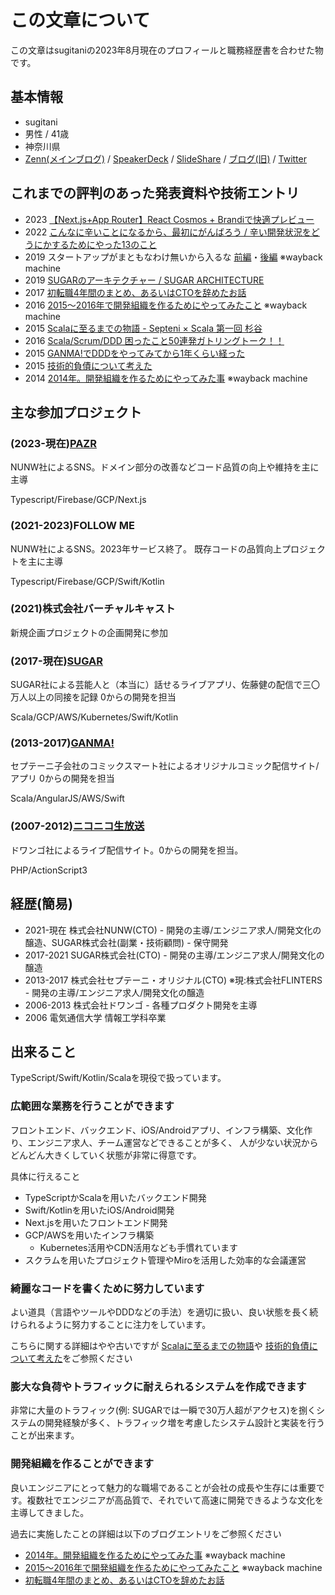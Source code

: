 # この文章について

この文章はsugitaniの2023年8月現在のプロフィールと職務経歴書を合わせた物です。

## 基本情報

- sugitani
- 男性 / 41歳
- 神奈川県
- [Zenn(メインブログ)](https://zenn.dev/sugitani) / [SpeakerDeck](https://speakerdeck.com/sugitani) / [SlideShare](https://www.slideshare.net/yasuyukisugitani/presentations) / [ブログ(旧)](https://sugitani.hatenablog.com/) / [Twitter](https://twitter.com/sugitani) 

## これまでの評判のあった発表資料や技術エントリ

- 2023 [【Next.js+App Router】React Cosmos + Brandiで快適プレビュー](https://zenn.dev/nunw/articles/c4ba230728c46a)
- 2022 [こんなに辛いことになるから、最初にがんばろう / 辛い開発状況をどうにかするためにやった13のこと](https://zenn.dev/sugitani/articles/dc159095869ff1)
- 2019 スタートアップがまともなわけ無いから入るな [前編](https://mynavi-agent.jp/it/geekroid/2019/08/sugar-1.html)・[後編](https://web.archive.org/web/20220418120227/https://mynavi-agent.jp/it/geekroid/2019/08/sugar-2.html) ※wayback machine
- 2019 [SUGARのアーキテクチャー / SUGAR ARCHITECTURE](https://speakerdeck.com/sugitani/sugar-architecture-20190425)
- 2017 [初転職4年間のまとめ、あるいはCTOを辞めたお話](https://sugitani.hatenablog.com/entry/2017/10/01/122714)
- 2016 [2015〜2016年で開発組織を作るためにやってみたこと](https://web.archive.org/web/20210802194205/https://labs.septeni.co.jp/entry/2016/08/22/152549) ※wayback machine
- 2015 [Scalaに至るまでの物語 - Septeni × Scala 第一回 杉谷](https://www.slideshare.net/yasuyukisugitani/septeni-scala)
- 2016 [Scala/Scrum/DDD 困ったこと50連発ガトリングトーク！！](https://www.slideshare.net/yasuyukisugitani/scalascrumdddgatlingtalk)
- 2015 [GANMA!でDDDをやってみてから1年くらい経った](https://www.slideshare.net/yasuyukisugitani/septeni-scala3)
- 2015 [技術的負債について考えた](https://sugitani.hatenablog.com/entry/2015/05/23/205714)
- 2014 [2014年。開発組織を作るためにやってみた事](https://web.archive.org/web/20190411221126/https://labs.septeni.co.jp/entry/20141231/1419955978) ※wayback machine

## 主な参加プロジェクト

### (2023-現在)[PAZR](https://pazr.jp)

NUNW社によるSNS。ドメイン部分の改善などコード品質の向上や維持を主に主導

Typescript/Firebase/GCP/Next.js

### (2021-2023)FOLLOW ME

NUNW社によるSNS。2023年サービス終了。 既存コードの品質向上プロジェクトを主に主導

Typescript/Firebase/GCP/Swift/Kotlin

### (2021)株式会社バーチャルキャスト

新規企画プロジェクトの企画開発に参加

### (2017-現在)[SUGAR](https://apps.apple.com/app/id1395793196)

SUGAR社による芸能人と（本当に）話せるライブアプリ、佐藤健の配信で三〇万人以上の同接を記録
0からの開発を担当

Scala/GCP/AWS/Kubernetes/Swift/Kotlin

### (2013-2017)[GANMA!](https://ganma.jp/)

セプテーニ子会社のコミックスマート社によるオリジナルコミック配信サイト/アプリ
0からの開発を担当

Scala/AngularJS/AWS/Swift

### (2007-2012)[ニコニコ生放送](https://live.nicovideo.jp/)

ドワンゴ社によるライブ配信サイト。0からの開発を担当。

PHP/ActionScript3

## 経歴(簡易)

- 2021-現在 株式会社NUNW(CTO) - 開発の主導/エンジニア求人/開発文化の醸造、SUGAR株式会社(副業・技術顧問) - 保守開発
- 2017-2021 SUGAR株式会社(CTO) - 開発の主導/エンジニア求人/開発文化の醸造
- 2013-2017 株式会社セプテーニ・オリジナル(CTO) ※現:株式会社FLINTERS - 開発の主導/エンジニア求人/開発文化の醸造
- 2006-2013 株式会社ドワンゴ - 各種プロダクト開発を主導
- 2006 電気通信大学 情報工学科卒業

## 出来ること

TypeScript/Swift/Kotlin/Scalaを現役で扱っています。

### 広範囲な業務を行うことができます

フロントエンド、バックエンド、iOS/Androidアプリ、インフラ構築、文化作り、エンジニア求人、チーム運営などできることが多く、
人が少ない状況からどんどん大きくしていく状態が非常に得意です。

具体に行えること

- TypeScriptかScalaを用いたバックエンド開発
- Swift/Kotlinを用いたiOS/Android開発
- Next.jsを用いたフロントエンド開発
- GCP/AWSを用いたインフラ構築
  - Kubernetes活用やCDN活用なども手慣れています
- スクラムを用いたプロジェクト管理やMiroを活用した効率的な会議運営

### 綺麗なコードを書くために努力しています

よい道具（言語やツールやDDDなどの手法）を適切に扱い、良い状態を長く続けられるように努力することに注力をしています。

こちらに関する詳細はやや古いですが [Scalaに至るまでの物語](https://www.slideshare.net/yasuyukisugitani/septeni-scala)や
[技術的負債について考えた](https://sugitani.hatenablog.com/entry/2015/05/23/205714)をご参照ください

### 膨大な負荷やトラフィックに耐えられるシステムを作成できます

非常に大量のトラフィック(例: SUGARでは一瞬で30万人超がアクセス)を捌くシステムの開発経験が多く、トラフィック増を考慮したシステム設計と実装を行うことが出来ます。

### 開発組織を作ることができます

良いエンジニアにとって魅力的な職場であることが会社の成長や生存には重要です。複数社でエンジニアが高品質で、それでいて高速に開発できるような文化を主導してきました。

過去に実施したことの詳細は以下のブログエントリをご参照ください

- [2014年。開発組織を作るためにやってみた事](https://web.archive.org/web/20190411221126/https://labs.septeni.co.jp/entry/20141231/1419955978) ※wayback machine
- [2015〜2016年で開発組織を作るためにやってみたこと](https://web.archive.org/web/20210802194205/https://labs.septeni.co.jp/entry/2016/08/22/152549) ※wayback machine
- [初転職4年間のまとめ、あるいはCTOを辞めたお話](https://sugitani.hatenablog.com/entry/2017/10/01/122714)
